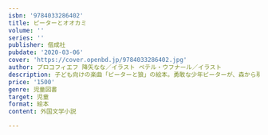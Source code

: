 ```yaml
---
isbn: '9784033286402'
title: ピーターとオオカミ
volume: ''
series: ''
publisher: 偕成社
pubdate: '2020-03-06'
cover: 'https://cover.openbd.jp/9784033286402.jpg'
author: プロコフィエフ 降矢なな／イラスト ペテル・ウフナール／イラスト
description: 子ども向けの楽曲「ピーターと狼」の絵本。勇敢な少年ピーターが、森から現れたオオカミを捕まえるお話。躍動的なイラストが魅力。
price: '1500'
genre: 児童図書
target: 児童
format: 絵本
content: 外国文学小説

---
```

